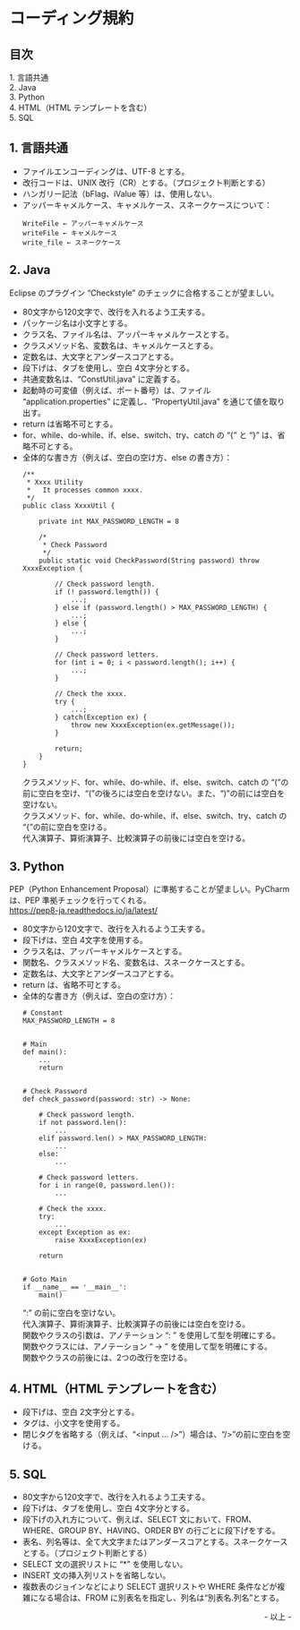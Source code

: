 # コーディング規約

## 目次

1\. 言語共通<br>
2\. Java<br>
3\. Python<br>
4\. HTML（HTML テンプレートを含む）<br>
5\. SQL<br>

## 1. 言語共通

* ファイルエンコーディングは、UTF-8 とする。
* 改行コードは、UNIX 改行（CR）とする。（プロジェクト判断とする）
* ハンガリー記法（bFlag、iValue 等）は、使用しない。
* アッパーキャメルケース、キャメルケース、スネークケースについて：
    ```
    WriteFile ← アッパーキャメルケース
    writeFile ← キャメルケース
    write_file ← スネークケース
    ```

## 2. Java 

Eclipse のプラグイン “Checkstyle” のチェックに合格することが望ましい。<br>

* 80文字から120文字で、改行を入れるよう工夫する。
* パッケージ名は小文字とする。
* クラス名、ファイル名は、アッパーキャメルケースとする。
* クラスメソッド名、変数名は、キャメルケースとする。
* 定数名は、大文字とアンダースコアとする。
* 段下げは、タブを使用し、空白 4文字分とする。
* 共通変数名は、“ConstUtil.java” に定義する。
* 起動時の可変値（例えば、ポート番号）は、ファイル “application.properties” に定義し、“PropertyUtil.java” を通じて値を取り出す。
* return は省略不可とする。
* for、while、do-while、if、else、switch、try、catch の “{” と “}” は、省略不可とする。
* 全体的な書き方（例えば、空白の空け方、else の書き方）：
    ```
    /**
     * Xxxx Utility
     *   It processes common xxxx.
     */
    public class XxxxUtil {

        private int MAX_PASSWORD_LENGTH = 8

        /*
         * Check Password
         */
        public static void CheckPassword(String password) throw XxxxException {

            // Check password length.
            if (! password.length()) {
                ...;
            } else if (password.length() > MAX_PASSWORD_LENGTH) {
                ...;
            } else {
                ...;
            }

            // Check password letters.
            for (int i = 0; i < password.length(); i++) {
                ...;
            }

            // Check the xxxx.
            try {
                ...;
            } catch(Exception ex) {
                throw new XxxxException(ex.getMessage());
            }

            return;
        }
    }
    ```
    クラスメソッド、for、while、do-while、if、else、switch、catch の “(”の前に空白を空け、“(”の後ろには空白を空けない。また、“)”の前には空白を空けない。<br>
    クラスメソッド、for、while、do-while、if、else、switch、try、catch の “{”の前に空白を空ける。<br>
    代入演算子、算術演算子、比較演算子の前後には空白を空ける。<br>

## 3. Python 

PEP（Python Enhancement Proposal）に準拠することが望ましい。PyCharm は、PEP 準拠チェックを行ってくれる。<br>
<https://pep8-ja.readthedocs.io/ja/latest/><br>

* 80文字から120文字で、改行を入れるよう工夫する。
* 段下げは、空白 4文字を使用する。
* クラス名は、アッパーキャメルケースとする。
* 関数名、クラスメソッド名、変数名は、スネークケースとする。
* 定数名は、大文字とアンダースコアとする。
* return は、省略不可とする。
* 全体的な書き方（例えば、空白の空け方）：
    ```
    # Constant
    MAX_PASSWORD_LENGTH = 8


    # Main
    def main():
        ...
        return


    # Check Password
    def check_password(password: str) -> None:

        # Check password length.
        if not password.len():
            ...
        elif password.len() > MAX_PASSWORD_LENGTH:
            ...
        else:
            ...

        # Check password letters.
        for i in range(0, password.len()):
            ...

        # Check the xxxx.
        try:
            ...
        except Exception as ex:
            raise XxxxException(ex)

        return


    # Goto Main
    if __name__ == '__main__':
        main()
    ```
    “:” の前に空白を空けない。<br>
    代入演算子、算術演算子、比較演算子の前後には空白を空ける。<br>
    関数やクラスの引数は、アノテーション “: ” を使用して型を明確にする。<br>
    関数やクラスには、アノテーション “ -> ” を使用して型を明確にする。<br>
    関数やクラスの前後には、2つの改行を空ける。<br>

## 4. HTML（HTML テンプレートを含む）

* 段下げは、空白 2文字分とする。
* タグは、小文字を使用する。
* 閉じタグを省略する（例えば、“&lt;input ... /&gt;”）場合は、“/&gt;”の前に空白を空ける。

## 5. SQL

* 80文字から120文字で、改行を入れるよう工夫する。
* 段下げは、タブを使用し、空白 4文字分とする。
* 段下げの入れ方について、例えば、SELECT 文において、FROM、WHERE、GROUP BY、HAVING、ORDER BY の行ごとに段下げをする。
* 表名、列名等は、全て大文字またはアンダースコアとする。スネークケースとする。（プロジェクト判断とする）
* SELECT 文の選択リストに “*” を使用しない。
* INSERT 文の挿入列リストを省略しない。
* 複数表のジョインなどにより SELECT 選択リストや WHERE 条件などが複雑になる場合は、FROM に別表名を指定し、列名は“別表名.列名”とする。

<div style="text-align: right;">- 以上 -</div>
